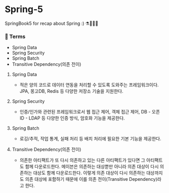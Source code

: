# Spring-5
SpringBook5 for recap about Spring :) ⚗🧪🍃🌺

### 📝 Terms
  - Spring Data
  - Spring Security
  - Spring Batch
  - Transitive Dependency(의존 전이)

  1. Spring Data
     - 적은 양의 코드로 데이터 연동을 처리할 수 있도록 도와주는 프레임워크이다. JPA, 몽고DB, Redis 등 다양한 저장소 기술을 지원한다.

  2. Spring Security
     - 인증/인가와 관련된 프레임워크로서 웹 접근 제어, 객체 접근 제어, DB - 오픈 ID - LDAP 등
     다양한 인증 방식, 암호화 기능을 제공한다.
  
  3. Spring Batch
     - 로깅/추적, 작업 통계, 실패 처리 등 배치 처리에 필요한 기본 기능을 제공한다.

  4. Transitive Dependency(의존 전이)
     - 의존한 아티팩트가 또 다시 의존하고 있는 다른 아티팩트가 있다면 그 아티팩트도 함께 다운로드한다. 메이븐은 의존하는 대상뿐만 아니라 의존 대상이 다시 의존하는 대상도 함께 다운로드한다. 이렇게 의존 대상이 다시 의존하는 대상까지도 의존 대상에 포함하기 때문에 이를 의존 전이(Transitive Dependency)라고 한다.
